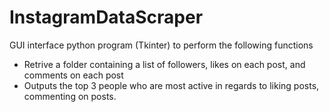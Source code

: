# InstagramDataScraper
GUI interface python program (Tkinter) to perform the following functions
- Retrive a folder containing a list of followers, likes on each post, and comments on each post
- Outputs the top 3 people who are most active in regards to liking posts, commenting on posts.
